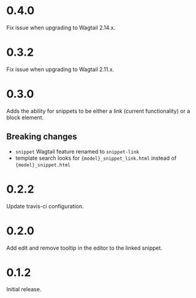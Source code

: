 # 0.4.0

Fix issue when upgrading to Wagtail 2.14.x.

# 0.3.2

Fix issue when upgrading to Wagtail 2.11.x.

# 0.3.0

Adds the ability for snippets to be either a link (current functionality) or a block element.

## Breaking changes

- `snippet` Wagtail feature renamed to `snippet-link`
- template search looks for `{model}_snippet_link.html` instead of `{model}_snippet.html`

# 0.2.2

Update travis-ci configuration.

# 0.2.0

Add edit and remove tooltip in the editor to the linked snippet.

# 0.1.2

Initial release.

